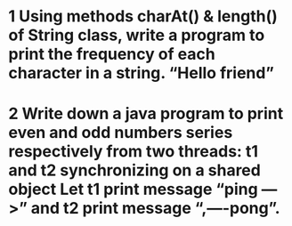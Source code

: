 # 1 Using methods charAt() & length() of String class, write a program to print the frequency of each character in a string. “Hello friend”

# 2 Write down a java program to print even and odd numbers series respectively from two threads: t1 and t2 synchronizing on a shared object Let t1 print message “ping — >” and t2 print message “,—-pong”.

